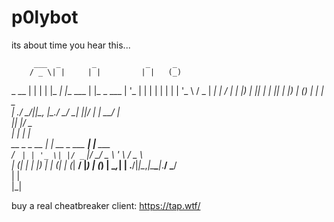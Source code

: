 # p0lybot

its about time you hear this...


         ___  _       _           _     _     
        / _ \| |     | |         | |   (_)    
  _ __ | | | | |_   _| |__   ___ | |_   _ ___ 
 | '_ \| | | | | | | | '_ \ / _ \| __| | / __|
 | |_) | |_| | | |_| | |_) | (_) | |_  | \__ \
 | .__/ \___/|_|\__, |_.__/ \___/ \__| |_|___/
 | |             __/ |                        
 |_|            |___/            _            
               | |              | |           
   __ _   _ __ | | __ _  ___ ___| |__   ___   
  / _` | | '_ \| |/ _` |/ __/ _ \ '_ \ / _ \  
 | (_| | | |_) | | (_| | (_|  __/ |_) | (_) | 
  \__,_| | .__/|_|\__,_|\___\___|_.__/ \___/  
         | |                                  
         |_|                                  
         
         
buy a real cheatbreaker client: https://tap.wtf/
